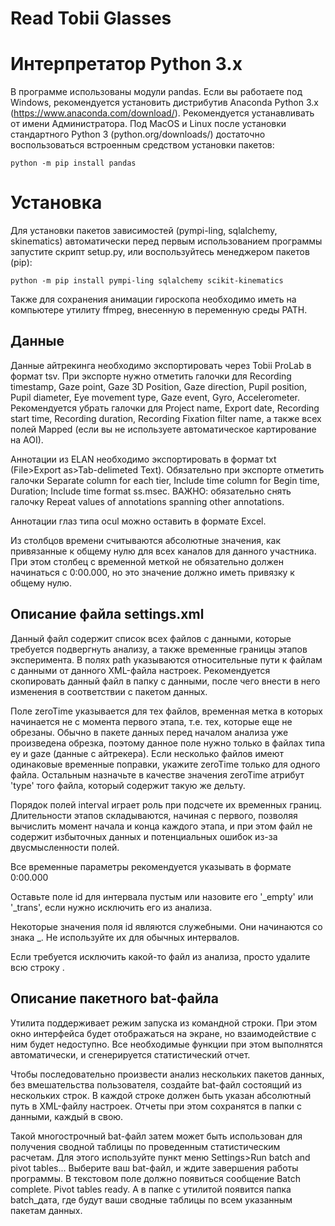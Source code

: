 # Read Tobii Glasses

# Интерпретатор Python 3.x

В программе использованы модули pandas. Если вы работаете под Windows, рекомендуется установить дистрибутив Anaconda Python 3.x (<https://www.anaconda.com/download/>). Рекомендуется устанавливать от имени Администратора. Под MacOS и Linux после установки стандартного Python 3 (python.org/downloads/) достаточно воспользоваться встроенным средством установки пакетов:

    python -m pip install pandas
	
	
# Установка

Для установки пакетов зависимостей (pympi-ling, sqlalchemy, skinematics) автоматически перед первым использованием программы запустите скрипт setup.py, или воспользуйтесь менеджером пакетов (pip):

    python -m pip install pympi-ling sqlalchemy scikit-kinematics
	
	
Также для сохранения анимации гироскопа необходимо иметь на компьютере утилиту ffmpeg, внесенную в переменную среды PATH.


## Данные

Данные айтрекинга необходимо экспортировать через Tobii ProLab в формат tsv. При экспорте нужно отметить галочки для Recording timestamp, Gaze point, Gaze 3D Position, Gaze direction, Pupil position, Pupil diameter, Eye movement type, Gaze event, Gyro, Accelerometer. Рекомендуется убрать галочки для Project name, Export date, Recording start time, Recording duration, Recording Fixation filter name, а также всех полей Mapped (если вы не используете автоматическое картирование на AOI).

Аннотации из ELAN необходимо экспортировать в формат txt (File>Export as>Tab-delimeted Text). Обязательно при экспорте отметить галочки Separate column for each tier, Include time column for Begin time, Duration; Include time format ss.msec. ВАЖНО: обязательно снять галочку Repeat values of annotations spanning other annotations.

Аннотации глаз типа ocul можно оставить в формате Excel.

Из столбцов времени считываются абсолютные значения, как привязанные к общему нулю для всех каналов для данного участника. При этом столбец с временной меткой не обязательно должен начинаться с 0:00.000, но это значение должно иметь привязку к общему нулю.


## Описание файла settings.xml

Данный файл содержит список всех файлов с данными, которые требуется подвергнуть анализу, а также временные границы этапов эксперимента. В полях path указываются относительные пути к файлам с данными от данного XML-файла настроек. Рекомендуется скопировать данный файл в папку с данными, после чего внести в него изменения в соответствии с пакетом данных.

Поле zeroTime указывается для тех файлов, временная метка в которых начинается не с момента первого этапа, т.е. тех, которые еще не обрезаны. Обычно в пакете данных перед началом анализа уже произведена обрезка, поэтому данное поле нужно только в файлах типа ey и gaze (данные с айтрекера). Если несколько файлов имеют одинаковые временные поправки, укажите zeroTime только для одного файла. Остальным назначьте в качестве значения zeroTime атрибут 'type' того файла, который содержит такую же дельту.

Порядок полей interval играет роль при подсчете их временных границ. Длительности этапов складываются, начиная с первого, позволяя вычислить момент начала и конца каждого этапа, и при этом файл не содержит избыточных данных и потенциальных ошибок из-за двусмысленности полей.

Все временные параметры рекомендуется указывать в формате 0:00.000

Оставьте поле id для интервала пустым или назовите его '_empty' или '_trans', если нужно исключить его из анализа.

Некоторые значения поля id являются служебными. Они начинаются со знака _. Не используйте их для обычных интервалов.

Если требуется исключить какой-то файл из анализа, просто удалите всю строку <file>.


## Описание пакетного bat-файла

Утилита поддерживает режим запуска из командной строки. При этом окно интерфейса будет отображаться на экране, но взаимодействие с ним будет недоступно. Все необходимые функции при этом выполнятся автоматически, и сгенерируется статистический отчет.

Чтобы последовательно произвести анализ нескольких пакетов данных, без вмешательства пользователя, создайте bat-файл состоящий из нескольких строк. В каждой строке должен быть указан абсолютный путь в XML-файлу настроек. Отчеты при этом сохранятся в папки с данными, каждый в свою.

Такой многострочный bat-файл затем может быть использован для получения сводной таблицы по проведенным статистическим расчетам. Для этого используйте пункт меню Settings>Run batch and pivot tables... Выберите ваш bat-файл, и ждите завершения работы программы. В текстовом поле должно появиться сообщение Batch complete. Pivot tables ready. А в папке с утилитой появится папка batch_дата, где будут ваши сводные таблицы по всем указанным пакетам данных.
